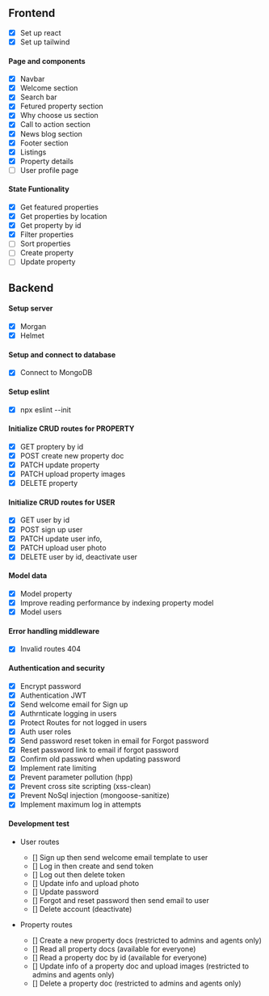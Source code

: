 ## Frontend

- [x] Set up react
- [x] Set up tailwind

#### Page and components

- [x] Navbar
- [x] Welcome section
- [x] Search bar
- [x] Fetured property section
- [x] Why choose us section
- [x] Call to action section
- [x] News blog section
- [x] Footer section
- [x] Listings
- [x] Property details
- [ ] User profile page

#### State Funtionality

 - [x] Get featured properties
 - [x] Get properties by location
 - [x] Get property by id
 - [x] Filter properties
 - [ ] Sort properties
 - [ ] Create property
 - [ ] Update property

## Backend

#### Setup server

- [x] Morgan
- [x] Helmet

#### Setup and connect to database

- [x] Connect to MongoDB

#### Setup eslint

- [x] npx eslint --init

#### Initialize CRUD routes for PROPERTY

- [x] GET proptery by id
- [x] POST create new property doc
- [x] PATCH update property
- [x] PATCH upload property images
- [x] DELETE property

#### Initialize CRUD routes for USER

- [x] GET user by id
- [x] POST sign up user
- [x] PATCH update user info,
- [x] PATCH upload user photo
- [x] DELETE user by id, deactivate user

#### Model data

- [x] Model property
- [x] Improve reading performance by indexing property model
- [x] Model users

#### Error handling middleware

- [x] Invalid routes 404

#### Authentication and security

- [x] Encrypt password
- [x] Authentication JWT
- [x] Send welcome email for Sign up
- [x] Authrnticate logging in users
- [x] Protect Routes for not logged in users
- [x] Auth user roles
- [x] Send password reset token in email for Forgot password
- [x] Reset password link to email if forgot password
- [x] Confirm old password when updating password
- [x] Implement rate limiting
- [x] Prevent parameter pollution (hpp)
- [x] Prevent cross site scripting (xss-clean)
- [x] Prevent NoSql injection (mongoose-sanitize)
- [x] Implement maximum log in attempts

#### Development test

- User routes

  - [] Sign up then send welcome email template to user
  - [] Log in then create and send token
  - [] Log out then delete token
  - [] Update info and upload photo
  - [] Update password
  - [] Forgot and reset password then send email to user
  - [] Delete account (deactivate)

- Property routes
  - [] Create a new property docs (restricted to admins and agents only)
  - [] Read all property docs (available for everyone)
  - [] Read a property doc by id (available for everyone)
  - [] Update info of a property doc and upload images (restricted to admins and agents only)
  - [] Delete a property doc (restricted to admins and agents only)
